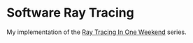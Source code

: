 # Software Ray Tracing
My implementation of the [Ray Tracing In One Weekend](https://raytracing.github.io/books/RayTracingInOneWeekend.html) series.